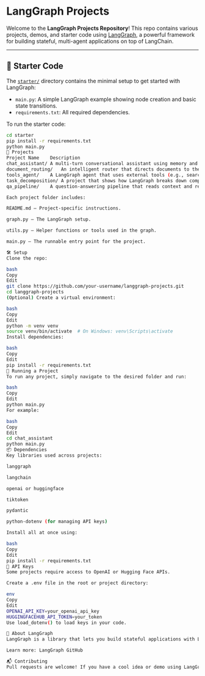 # LangGraph Projects

Welcome to the **LangGraph Projects Repository**! This repo contains various projects, demos, and starter code using [LangGraph](https://github.com/langchain-ai/langgraph), a powerful framework for building stateful, multi-agent applications on top of LangChain.

---

## 🔰 Starter Code

The [`starter/`](starter/) directory contains the minimal setup to get started with LangGraph:

- `main.py`: A simple LangGraph example showing node creation and basic state transitions.
- `requirements.txt`: All required dependencies.

To run the starter code:

```bash
cd starter
pip install -r requirements.txt
python main.py
📁 Projects
Project Name	Description
chat_assistant/	A multi-turn conversational assistant using memory and multiple agents.
document_routing/	An intelligent router that directs documents to the right agent based on type.
tools_agent/	A LangGraph agent that uses external tools (e.g., search, calculator) within a graph.
task_decomposition/	A project that shows how LangGraph breaks down complex tasks into subtasks with agents.
qa_pipeline/	A question-answering pipeline that reads context and returns refined answers.

Each project folder includes:

README.md – Project-specific instructions.

graph.py – The LangGraph setup.

utils.py – Helper functions or tools used in the graph.

main.py – The runnable entry point for the project.

🛠️ Setup
Clone the repo:

bash
Copy
Edit
git clone https://github.com/your-username/langgraph-projects.git
cd langgraph-projects
(Optional) Create a virtual environment:

bash
Copy
Edit
python -m venv venv
source venv/bin/activate  # On Windows: venv\Scripts\activate
Install dependencies:

bash
Copy
Edit
pip install -r requirements.txt
🚀 Running a Project
To run any project, simply navigate to the desired folder and run:

bash
Copy
Edit
python main.py
For example:

bash
Copy
Edit
cd chat_assistant
python main.py
📦 Dependencies
Key libraries used across projects:

langgraph

langchain

openai or huggingface

tiktoken

pydantic

python-dotenv (for managing API keys)

Install all at once using:

bash
Copy
Edit
pip install -r requirements.txt
🔐 API Keys
Some projects require access to OpenAI or Hugging Face APIs.

Create a .env file in the root or project directory:

env
Copy
Edit
OPENAI_API_KEY=your_openai_api_key
HUGGINGFACEHUB_API_TOKEN=your_token
Use load_dotenv() to load keys in your code.

🧠 About LangGraph
LangGraph is a library that lets you build stateful applications with LLMs as graphs. It supports conditional logic, memory, tool usage, and agent collaboration.

Learn more: LangGraph GitHub

📬 Contributing
Pull requests are welcome! If you have a cool idea or demo using LangGraph, feel free to contribute